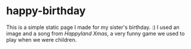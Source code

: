 # happy-birthday

This is a simple static page I made for my sister's birthday. :)
I used an image and a song from *Happyland Xmas*, a very funny game we used to play when we were children.
